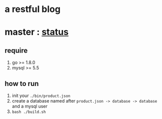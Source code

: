 
# a restful blog
# master : [status](https://travis-ci.org/dongshimou/gopost.svg?branch=master)
## require
1. go >= 1.8.0
1. mysql >= 5.5

## how to run
1. init your `./bin/product.json`
1. create a database named after `product.json -> database -> database`
and a mysql user
1. `bash ./build.sh`